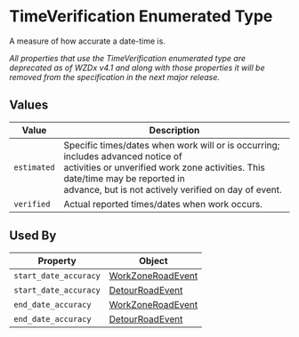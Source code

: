 # TimeVerification Enumerated Type
A measure of how accurate a date-time is.

*All properties that use the TimeVerification enumerated type are deprecated as of WZDx v4.1 and along with those properties it will be removed from the specification in the next major release.*

## Values
Value | Description
--- | ---
`estimated` | Specific times/dates when work will or is occurring; includes advanced notice of<br>activities or unverified work zone activities. This date/time may be reported in<br>advance, but is not actively verified on day of event.
`verified` | Actual reported times/dates when work occurs.

## Used By
Property | Object
--- | ---
`start_date_accuracy` | [WorkZoneRoadEvent](/spec-content/objects/WorkZoneRoadEvent.md)
`start_date_accuracy` | [DetourRoadEvent](/spec-content/objects/DetourRoadEvent.md)
`end_date_accuracy` | [WorkZoneRoadEvent](/spec-content/objects/WorkZoneRoadEvent.md)
`end_date_accuracy` | [DetourRoadEvent](/spec-content/objects/DetourRoadEvent.md)
